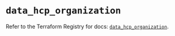 # `data_hcp_organization`

Refer to the Terraform Registry for docs: [`data_hcp_organization`](https://registry.terraform.io/providers/hashicorp/hcp/0.83.0/docs/data-sources/organization).
